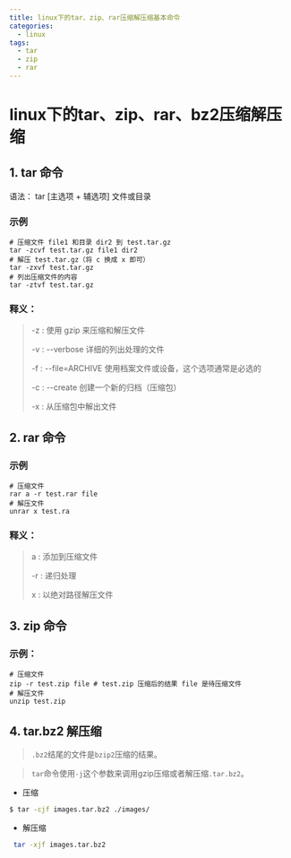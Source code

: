 ```yaml
---
title: linux下的tar、zip、rar压缩解压缩基本命令
categories:
  - linux
tags:
  - tar
  - zip
  - rar
---
```


# linux下的tar、zip、rar、bz2压缩解压缩

## 1. tar 命令
语法： tar [主选项 + 辅选项] 文件或目录

### 示例
```shell
# 压缩文件 file1 和目录 dir2 到 test.tar.gz
tar -zcvf test.tar.gz file1 dir2
# 解压 test.tar.gz（将 c 换成 x 即可）
tar -zxvf test.tar.gz
# 列出压缩文件的内容
tar -ztvf test.tar.gz
```
### 释义：

>-z : 使用 gzip 来压缩和解压文件
>
>-v : --verbose 详细的列出处理的文件
>
>-f : --file=ARCHIVE 使用档案文件或设备，这个选项通常是必选的
>
>-c : --create 创建一个新的归档（压缩包）
>
>-x : 从压缩包中解出文件


## 2. rar 命令
### 示例
```
# 压缩文件
rar a -r test.rar file
# 解压文件
unrar x test.ra
```
### 释义：
>a : 添加到压缩文件
>
>-r : 递归处理
>
>x : 以绝对路径解压文件

## 3. zip 命令
### 示例：
```
# 压缩文件
zip -r test.zip file # test.zip 压缩后的结果 file 是待压缩文件
# 解压文件
unzip test.zip
```

## 4. tar.bz2 解压缩

> `.bz2`结尾的文件是`bzip2`压缩的结果。

> `tar`命令使用`-j`这个参数来调用gzip压缩或者解压缩`.tar.bz2`。

- 压缩

```bash
$ tar -cjf images.tar.bz2 ./images/
```

- 解压缩

```bash
 tar -xjf images.tar.bz2
```